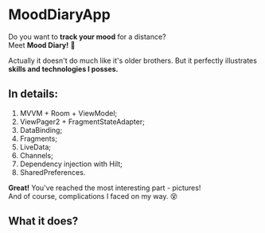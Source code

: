 # MoodDiaryApp

Do you want to **track your mood** for a distance? <br>
Meet **Mood Diary!** :book:

Actually it doesn't do much like it's older brothers.
But it perfectly illustrates **skills and technologies I posses.**

## In details:
1. MVVM + Room + ViewModel;
2. ViewPager2 + FragmentStateAdapter;
3. DataBinding;
4. Fragments;
5. LiveData;
6. Channels;
7. Dependency injection with Hilt;
8. SharedPreferences.

**Great!** You've reached the most interesting part - pictures! <br>
And of course, complications I faced on my way. :dizzy_face:

## What it does?

